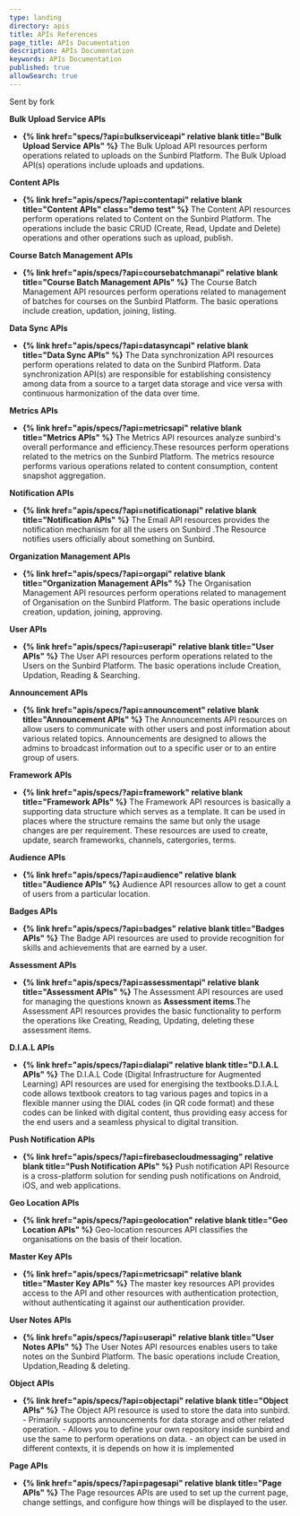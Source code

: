 ```yaml
---
type: landing
directory: apis
title: APIs References
page_title: APIs Documentation
description: APIs Documentation
keywords: APIs Documentation
published: true
allowSearch: true
---
```


Sent by fork

**Bulk Upload Service APIs**

- **{% link href="specs/?api=bulkserviceapi"  relative blank title="Bulk Upload Service APIs" %}** The Bulk Upload API resources perform operations related to uploads on the Sunbird Platform. The Bulk Upload API(s) operations include uploads and updations.

**Content APIs**

- **{% link href="apis/specs/?api=contentapi"  relative blank title="Content APIs" class="demo test" %}** The Content API resources perform operations related to Content on the Sunbird Platform. The operations include the basic CRUD (Create, Read, Update and Delete) operations and other operations such as upload, publish.

**Course Batch Management APIs**

- **{% link href="apis/specs/?api=coursebatchmanapi"  relative blank title="Course Batch Management APIs" %}** The Course Batch Management API resources perform operations related to management of batches for courses on the Sunbird Platform. The basic operations include creation, updation, joining, listing.

**Data Sync APIs**

- **{% link href="apis/specs/?api=datasyncapi"  relative blank title="Data Sync APIs" %}** The Data synchronization API resources perform operations related to data on the Sunbird Platform. Data synchronization API(s) are responsible for establishing consistency among data from a source to a target data storage and vice versa with continuous harmonization of the data over time.

**Metrics APIs**

- **{% link href="apis/specs/?api=metricsapi"  relative blank title="Metrics APIs" %}** The Metrics API resources analyze sunbird's overall performance and efficiency.These resources perform operations related to the metrics on the Sunbird Platform. The metrics resource performs various operations related to content consumption, content snapshot aggregation.

**Notification APIs**

- **{% link href="apis/specs/?api=notificationapi"  relative blank title="Notification APIs" %}** The Email API resources provides the notification mechanism for all the users on Sunbird .The Resource notifies users officially about something on Sunbird.

**Organization Management APIs**

- **{% link href="apis/specs/?api=orgapi"  relative blank title="Organization Management APIs" %}** The Organisation Management API resources perform operations related to management of Organisation on the Sunbird Platform. The basic operations include creation, updation, joining, approving.

**User APIs**

- **{% link href="apis/specs/?api=userapi"  relative blank title="User APIs" %}** The User API resources perform operations related to the Users on the Sunbird Platform. The basic operations include Creation, Updation, Reading & Searching.

**Announcement APIs**

- **{% link href="apis/specs/?api=announcement"  relative blank title="Announcement APIs" %}** The Announcements API resources on allow users to communicate with other users and post information about various related topics. Announcements are designed to allows the admins to broadcast information out to a specific user or to an entire group of users.

**Framework APIs**

- **{% link href="apis/specs/?api=framework"  relative blank title="Framework APIs" %}** The Framework API resources is basically a supporting data structure which serves as a template. It can be used in places where the structure remains the same but only the usage changes are per requirement. These resources are used to create, update, search frameworks, channels, catergories, terms.

**Audience APIs**

- **{% link href="apis/specs/?api=audience"  relative blank title="Audience APIs" %}** Audience API resources allow to get a count of users from a particular location.

**Badges APIs**

- **{% link href="apis/specs/?api=badges"  relative blank title="Badges APIs" %}** The Badge API resources are used to provide recognition for skills and achievements that are earned by a user.

**Assessment APIs**

- **{% link href="apis/specs/?api=assessmentapi"  relative blank title="Assessment APIs" %}** The Assessment API resources are used for managing the questions known as **Assessment items**.The Assessment API resources provides the basic functionality to perform the operations like Creating, Reading,  Updating, deleting these assessment items. 

**D.I.A.L APIs**

- **{% link href="apis/specs/?api=dialapi"  relative blank title="D.I.A.L APIs" %}** The D.I.A.L Code (Digital Infrastructure for Augmented Learning) API resources are used for energising the textbooks.D.I.A.L code allows textbook creators to tag various pages and topics in a flexible manner using the DIAL codes (in QR code format) and these codes can be linked with digital content, thus providing easy access for the end users and a seamless physical to digital transition.

**Push Notification APIs**

- **{% link href="apis/specs/?api=firebasecloudmessaging"  relative blank title="Push Notification APIs" %}**  Push notification API Resource is a cross-platform solution for sending push notifications on Android, iOS, and web applications.

**Geo Location APIs**

- **{% link href="apis/specs/?api=geolocation"  relative blank title="Geo Location APIs" %}** Geo-location resources API classifies the organisations on the basis of their location.

**Master Key APIs**

- **{% link href="apis/specs/?api=metricsapi"  relative blank title="Master Key APIs" %}** The master key resources API provides access to the API and other resources with authentication protection, without authenticating it against our authentication provider.

**User Notes APIs**

- **{% link href="apis/specs/?api=userapi"  relative blank title="User Notes APIs" %}** The User Notes API resources enables users to take notes on the Sunbird Platform. The basic operations include Creation, Updation,Reading & deleting.

**Object APIs**

- **{% link href="apis/specs/?api=objectapi"  relative blank title="Object APIs" %}** The Object API resource is used to store the data into sunbird.
      - Primarily supports announcements for data storage and other related operation.
      - Allows you to define your own repository inside sunbird and use the same to perform operations on data.
      - an object can be used in different contexts, it is depends on how it is implemented
      
**Page APIs**
 
 - **{% link href="apis/specs/?api=pagesapi"  relative blank title="Page APIs" %}** The Page resources APIs are used to set up the current page, change settings, and configure how things will be displayed to the user.
